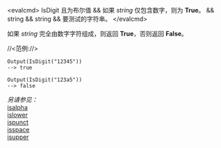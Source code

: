 \<evalcmd\> IsDigit 且为布尔值 && 如果 *string* 仅包含数字，则为 **True**。 && string && string && 要测试的字符串。 \</evalcmd\>

如果 *string* 完全由数字字符组成，则返回 **True**，否则返回 **False**。

//<范例://>

    Output(IsDigit("12345"))
    --> true

    Output(IsDigit("123a5"))
    --> false

*另请参见：*  
[isalpha](isalpha.zh.md)  
[islower](islower.zh.md)  
[ispunct](ispunct.zh.md)  
[isspace](isspace.zh.md)  
[isupper](isupper.zh.md)